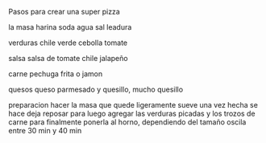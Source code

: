 Pasos para crear una super pizza

la masa
    harina
    soda
    agua
    sal
    leadura

verduras
    chile verde
    cebolla
    tomate

salsa
    salsa de tomate
    chile jalapeño

carne 
    pechuga frita o jamon

quesos
queso parmesado y quesillo, mucho quesillo

preparacion
hacer la masa que quede ligeramente sueve
una vez hecha se hace deja reposar para luego agregar
las verduras picadas y los trozos de carne
para finalmente ponerla al horno, 
dependiendo del tamaño oscila entre 30 min y 40 min